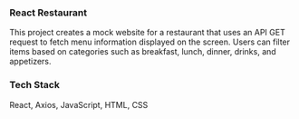 ### React Restaurant 

This project creates a mock website for a restaurant that uses an API GET request to fetch menu information displayed on the screen. Users can filter items based on categories such as breakfast, lunch, dinner, drinks, and appetizers.

### Tech Stack

React, 
Axios,
JavaScript,
HTML,
CSS
